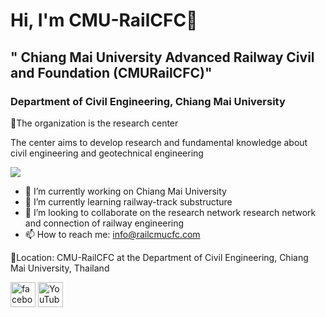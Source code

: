 # Hi, I'm CMU-RailCFC👋

## " Chiang Mai University Advanced Railway Civil and Foundation (CMURailCFC)" 
### Department of Civil Engineering, Chiang Mai University 

👩‍The organization is the research center

The center aims to develop research and fundamental knowledge about civil engineering and geotechnical engineering


![](https://scontent.fcnx4-1.fna.fbcdn.net/v/t39.30808-6/320709853_559580255585112_600253108623170712_n.jpg?_nc_cat=103&ccb=1-7&_nc_sid=e3f864&_nc_eui2=AeFmR9TuWbTOtpWfYcDjuX7b-xYvxEQCbe_7Fi_ERAJt7_A6yb7K14sVF088EJQB5odZYmXTzmLTwzVu-1wGekzc&_nc_ohc=tYFJUULmKnkAX_3WRyx&_nc_zt=23&_nc_ht=scontent.fcnx4-1.fna&oh=00_AfAmhRqAiV61H7AssMx1P_Hd7U89Vt5QCXg1tvhTC4KU4A&oe=63ADCCE6)


- 🔭 I’m currently working on Chiang Mai University 
- 🌱 I’m currently learning railway-track substructure 
- 👯 I’m looking to collaborate on the research network research network and connection of railway engineering 
- 📫 How to reach me: info@railcmucfc.com 

📍Location: CMU-RailCFC at the Department of Civil Engineering, Chiang Mai University, Thailand

[<img src='https://cdn.jsdelivr.net/npm/simple-icons@3.0.1/icons/facebook.svg' alt='facebook' height='40'>](https://www.facebook.com/https://web.facebook.com/CMURAILCFC)  [<img src='https://cdn.jsdelivr.net/npm/simple-icons@3.0.1/icons/youtube.svg' alt='YouTube' height='40'>](https://www.youtube.com/channel/https://www.youtube.com/@cmurailcfc)  









